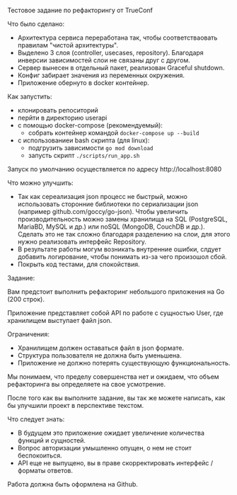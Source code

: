 Тестовое задание по рефакторингу от TrueConf

Что было сделано:

- Архитектура сервиса переработана так, чтобы соответстваовать правилам "чистой архитектуры".
- Выделено 3 слоя (controller, usecases, repository). Благодаря инверсии зависимостей слои не связаны друг с другом.
- Сервер вынесен в отдельный пакет, реализован Graceful shutdown.
- Конфиг забирает значения из переменных окружения.
- Приложение обернуто в docker контейнер.

Как запустить:

- клонировать репоситорий
- перйти в директорию userapi
- с помощью docker-compose (рекомендуемый):
    - собрать контейнер командой ```docker-compose up --build```
- с использованиеи bash скрипта (для linux):
    - подгрузить зависимости ```go mod download```
    - запусть скрипт ```./scripts/run_app.sh```

Запуск по умолчанию осуществляется по адресу http://localhost:8080
    

Что можно улучшить:

- Так как сереализация json процесс не быстрый, 
можно использовать сторонние библиотеки по сериализации json (например github.com/goccy/go-json).
Чтобы увеличить производительность можно замены хранилища на SQL (PostgreSQL, MariaBD, MySQL и др.) или noSQL (MongoDB, CouchDB и др.). 
Сделать это не так сложно благодаря разделению на слои, для этого нужно реализовать интерфейс Repository.
- В результате работы могум возникать внутренние ошибки, слдует добавить логирование, чтобы понимать из-за чего произошол сбой.
- Покрыть код тестами, для спокойствия.

Задание:

Вам предстоит выполнить рефакторинг небольшого приложения на Go (200 строк).

Приложение представляет собой API по работе с сущностью User, где хранилищем выступает файл json.

Ограничения:
- Хранилищем должен оставаться файл в json формате.
- Структура пользователя не должна быть уменьшена.
- Приложение не должно потерять существующую функциональность. 

Мы понимаем, что пределу совершенства нет и ожидаем, что объем рефакторинга вы определяете на свое усмотрение.  

После того как вы выполните задание, вы так же можете написать, как бы улучшили проект в перспективе текстом.

Что следует знать:
- В будущем это приложение ожидает увеличение количества функций и сущностей. 
- Вопрос авторизации умышленно опущен, о нем не стоит беспокоиться.
- API еще не выпущено, вы в праве скорректировать интерфейс / форматы ответов.

Работа должна быть оформлена на Github.
